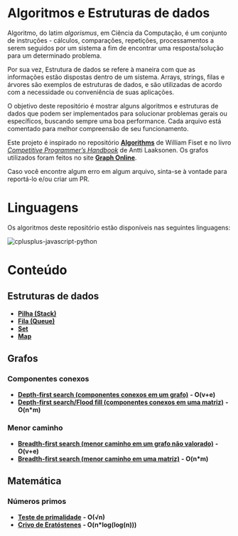 # Algoritmos e Estruturas de dados

Algoritmo, do latim _algorismus_, em Ciência da Computação, é um conjunto de instruções - cálculos, comparações, repetições, processamentos a serem seguidos por um sistema a fim de encontrar uma resposta/solução para um determinado problema.

Por sua vez, Estrutura de dados se refere à maneira com que as informações estão dispostas dentro de um sistema. Arrays, strings, filas e árvores são exemplos de estruturas de dados, e são utilizadas de acordo com a necessidade ou conveniência de suas aplicações.

O objetivo deste repositório é mostrar alguns algoritmos e estruturas de dados que podem ser implementados para solucionar problemas gerais ou específicos, buscando sempre uma boa performance. Cada arquivo está comentado para melhor compreensão de seu funcionamento.

Este projeto é inspirado no repositório [**Algorithms**](https://github.com/williamfiset/Algorithms) de William Fiset e no livro [_Competitive Programmer’s Handbook_](https://cses.fi/book/book.pdf) de Antti Laaksonen. Os grafos utilizados foram feitos no site [**Graph Online**](https://graphonline.ru).

Caso você encontre algum erro em algum arquivo, sinta-se à vontade para reportá-lo e/ou criar um PR.

# Linguagens

Os algoritmos deste repositório estão disponíveis nas seguintes linguagens:

<img src="https://skillicons.dev/icons?i=cpp,js,py" alt="cplusplus-javascript-python">

# Conteúdo

## Estruturas de dados

- [**Pilha (Stack)**](src/estruturas_de_dados/pilha)
- [**Fila (Queue)**](src/estruturas_de_dados/fila)
- [**Set**](src/estruturas_de_dados/set)
- [**Map**](src/estruturas_de_dados/map)

## Grafos

### Componentes conexos

- [**Depth-first search (componentes conexos em um grafo)**](src/grafos/componentes_conexos/dfs_componentes_conexos_grafo) **- O(v+e)**
- [**Depth-first search/Flood fill (componentes conexos em uma matriz)**](src/grafos/componentes_conexos/dfs_componentes_conexos_matriz) **- O(n*m)**

### Menor caminho

- [**Breadth-first search (menor caminho em um grafo não valorado)**](src/grafos/menor_caminho/bfs_menor_caminho_grafo) **- O(v+e)**
- [**Breadth-first search (menor caminho em uma matriz)**](src/grafos/menor_caminho/bfs_menor_caminho_matriz) **- O(n*m)**

## Matemática

### Números primos

- [**Teste de primalidade**](src/matematica/numeros_primos/primalidade) **- O(√n)**
- [**Crivo de Eratóstenes**](src/matematica/numeros_primos/crivo_eratostenes) **- O(n*log(log(n)))**
